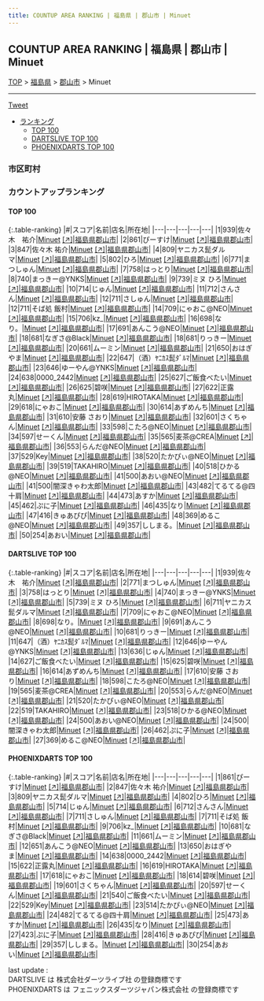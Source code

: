 ```yaml
---
title: COUNTUP AREA RANKING | 福島県 | 郡山市 | Minuet
---
```

## COUNTUP AREA RANKING | 福島県 | 郡山市 | Minuet

[TOP](/darts/rank/) > [福島県](/darts/rank/福島県/) > [郡山市](/darts/rank/福島県/郡山市/) > Minuet

___

<a href="https://twitter.com/share?ref_src=twsrc%5Etfw" data-text="COUNTUP AREA RANKING | 福島県郡山市Minuet" class="twitter-share-button" data-hashtags="DARTSLIVE,PHOENIXDARTS,darts,ダーツ" data-show-count="false">Tweet</a>

* [ランキング](#カウントアップランキング)
    * [TOP 100](#top-100)
    * [DARTSLIVE TOP 100](#dartslive-top-100)
    * [PHOENIXDARTS TOP 100](#phoenixdarts-top-100)

### 市区町村

<ul>

</ul>

### カウントアップランキング

#### TOP 100



{:.table-ranking}
|#|スコア|名前|店名|所在地|
|---|---|---|---|---|
|1|939|<span class="rank-name-dl">佐々木　祐介</span>|<a href="/darts/rank/shops/f78687a86a91caa65f9f3321c1147265.html">Minuet</a> <a href="https://search.dartslive.com/jp/shop/f78687a86a91caa65f9f3321c1147265">[↗]</a>|<a href="/darts/rank/福島県/郡山市">福島県郡山市</a>|
|2|861|<span class="rank-name-pd">ぴーすけ</span>|<a href="/darts/rank/shops/93866.html">Minuet</a> <a href="https://vs.phoenixdarts.com/jp/shop/shopDetailInfo/s_93866?s_seq=93866">[↗]</a>|<a href="/darts/rank/福島県/郡山市">福島県郡山市</a>|
|3|847|<span class="rank-name-pd">佐々木  祐介</span>|<a href="/darts/rank/shops/93866.html">Minuet</a> <a href="https://vs.phoenixdarts.com/jp/shop/shopDetailInfo/s_93866?s_seq=93866">[↗]</a>|<a href="/darts/rank/福島県/郡山市">福島県郡山市</a>|
|4|809|<span class="rank-name-pd">ヤニカス髭ダルマ</span>|<a href="/darts/rank/shops/93866.html">Minuet</a> <a href="https://vs.phoenixdarts.com/jp/shop/shopDetailInfo/s_93866?s_seq=93866">[↗]</a>|<a href="/darts/rank/福島県/郡山市">福島県郡山市</a>|
|5|802|<span class="rank-name-pd">ひろ</span>|<a href="/darts/rank/shops/93866.html">Minuet</a> <a href="https://vs.phoenixdarts.com/jp/shop/shopDetailInfo/s_93866?s_seq=93866">[↗]</a>|<a href="/darts/rank/福島県/郡山市">福島県郡山市</a>|
|6|771|<span class="rank-name-dl">まつしゅん</span>|<a href="/darts/rank/shops/f78687a86a91caa65f9f3321c1147265.html">Minuet</a> <a href="https://search.dartslive.com/jp/shop/f78687a86a91caa65f9f3321c1147265">[↗]</a>|<a href="/darts/rank/福島県/郡山市">福島県郡山市</a>|
|7|758|<span class="rank-name-dl">はっとり</span>|<a href="/darts/rank/shops/f78687a86a91caa65f9f3321c1147265.html">Minuet</a> <a href="https://search.dartslive.com/jp/shop/f78687a86a91caa65f9f3321c1147265">[↗]</a>|<a href="/darts/rank/福島県/郡山市">福島県郡山市</a>|
|8|740|<span class="rank-name-dl">まっきー@YNKS</span>|<a href="/darts/rank/shops/f78687a86a91caa65f9f3321c1147265.html">Minuet</a> <a href="https://search.dartslive.com/jp/shop/f78687a86a91caa65f9f3321c1147265">[↗]</a>|<a href="/darts/rank/福島県/郡山市">福島県郡山市</a>|
|9|739|<span class="rank-name-dl">ミヌ ひろ</span>|<a href="/darts/rank/shops/f78687a86a91caa65f9f3321c1147265.html">Minuet</a> <a href="https://search.dartslive.com/jp/shop/f78687a86a91caa65f9f3321c1147265">[↗]</a>|<a href="/darts/rank/福島県/郡山市">福島県郡山市</a>|
|10|714|<span class="rank-name-pd">じゅん</span>|<a href="/darts/rank/shops/93866.html">Minuet</a> <a href="https://vs.phoenixdarts.com/jp/shop/shopDetailInfo/s_93866?s_seq=93866">[↗]</a>|<a href="/darts/rank/福島県/郡山市">福島県郡山市</a>|
|11|712|<span class="rank-name-pd">さんさん</span>|<a href="/darts/rank/shops/93866.html">Minuet</a> <a href="https://vs.phoenixdarts.com/jp/shop/shopDetailInfo/s_93866?s_seq=93866">[↗]</a>|<a href="/darts/rank/福島県/郡山市">福島県郡山市</a>|
|12|711|<span class="rank-name-pd">さしゅん</span>|<a href="/darts/rank/shops/93866.html">Minuet</a> <a href="https://vs.phoenixdarts.com/jp/shop/shopDetailInfo/s_93866?s_seq=93866">[↗]</a>|<a href="/darts/rank/福島県/郡山市">福島県郡山市</a>|
|12|711|<span class="rank-name-pd">そば処 飯村</span>|<a href="/darts/rank/shops/93866.html">Minuet</a> <a href="https://vs.phoenixdarts.com/jp/shop/shopDetailInfo/s_93866?s_seq=93866">[↗]</a>|<a href="/darts/rank/福島県/郡山市">福島県郡山市</a>|
|14|709|<span class="rank-name-dl">にゃおこ@NEO</span>|<a href="/darts/rank/shops/f78687a86a91caa65f9f3321c1147265.html">Minuet</a> <a href="https://search.dartslive.com/jp/shop/f78687a86a91caa65f9f3321c1147265">[↗]</a>|<a href="/darts/rank/福島県/郡山市">福島県郡山市</a>|
|15|706|<span class="rank-name-pd">kz_</span>|<a href="/darts/rank/shops/93866.html">Minuet</a> <a href="https://vs.phoenixdarts.com/jp/shop/shopDetailInfo/s_93866?s_seq=93866">[↗]</a>|<a href="/darts/rank/福島県/郡山市">福島県郡山市</a>|
|16|698|<span class="rank-name-dl">なり。</span>|<a href="/darts/rank/shops/f78687a86a91caa65f9f3321c1147265.html">Minuet</a> <a href="https://search.dartslive.com/jp/shop/f78687a86a91caa65f9f3321c1147265">[↗]</a>|<a href="/darts/rank/福島県/郡山市">福島県郡山市</a>|
|17|691|<span class="rank-name-dl">あんこう@NEO</span>|<a href="/darts/rank/shops/f78687a86a91caa65f9f3321c1147265.html">Minuet</a> <a href="https://search.dartslive.com/jp/shop/f78687a86a91caa65f9f3321c1147265">[↗]</a>|<a href="/darts/rank/福島県/郡山市">福島県郡山市</a>|
|18|681|<span class="rank-name-pd">なぎさ@Black</span>|<a href="/darts/rank/shops/93866.html">Minuet</a> <a href="https://vs.phoenixdarts.com/jp/shop/shopDetailInfo/s_93866?s_seq=93866">[↗]</a>|<a href="/darts/rank/福島県/郡山市">福島県郡山市</a>|
|18|681|<span class="rank-name-dl">りっきー</span>|<a href="/darts/rank/shops/f78687a86a91caa65f9f3321c1147265.html">Minuet</a> <a href="https://search.dartslive.com/jp/shop/f78687a86a91caa65f9f3321c1147265">[↗]</a>|<a href="/darts/rank/福島県/郡山市">福島県郡山市</a>|
|20|661|<span class="rank-name-pd">ムーミン</span>|<a href="/darts/rank/shops/93866.html">Minuet</a> <a href="https://vs.phoenixdarts.com/jp/shop/shopDetailInfo/s_93866?s_seq=93866">[↗]</a>|<a href="/darts/rank/福島県/郡山市">福島県郡山市</a>|
|21|650|<span class="rank-name-pd">おはぎやま</span>|<a href="/darts/rank/shops/93866.html">Minuet</a> <a href="https://vs.phoenixdarts.com/jp/shop/shopDetailInfo/s_93866?s_seq=93866">[↗]</a>|<a href="/darts/rank/福島県/郡山市">福島県郡山市</a>|
|22|647|<span class="rank-name-dl">（酒）ﾔﾆｶｽ髭ﾀﾞﾙﾏ</span>|<a href="/darts/rank/shops/f78687a86a91caa65f9f3321c1147265.html">Minuet</a> <a href="https://search.dartslive.com/jp/shop/f78687a86a91caa65f9f3321c1147265">[↗]</a>|<a href="/darts/rank/福島県/郡山市">福島県郡山市</a>|
|23|646|<span class="rank-name-dl">ゆーやん@YNKS</span>|<a href="/darts/rank/shops/f78687a86a91caa65f9f3321c1147265.html">Minuet</a> <a href="https://search.dartslive.com/jp/shop/f78687a86a91caa65f9f3321c1147265">[↗]</a>|<a href="/darts/rank/福島県/郡山市">福島県郡山市</a>|
|24|638|<span class="rank-name-pd">0000_2442</span>|<a href="/darts/rank/shops/93866.html">Minuet</a> <a href="https://vs.phoenixdarts.com/jp/shop/shopDetailInfo/s_93866?s_seq=93866">[↗]</a>|<a href="/darts/rank/福島県/郡山市">福島県郡山市</a>|
|25|627|<span class="rank-name-dl">ご飯食べたい</span>|<a href="/darts/rank/shops/f78687a86a91caa65f9f3321c1147265.html">Minuet</a> <a href="https://search.dartslive.com/jp/shop/f78687a86a91caa65f9f3321c1147265">[↗]</a>|<a href="/darts/rank/福島県/郡山市">福島県郡山市</a>|
|26|625|<span class="rank-name-dl">碧咲</span>|<a href="/darts/rank/shops/f78687a86a91caa65f9f3321c1147265.html">Minuet</a> <a href="https://search.dartslive.com/jp/shop/f78687a86a91caa65f9f3321c1147265">[↗]</a>|<a href="/darts/rank/福島県/郡山市">福島県郡山市</a>|
|27|622|<span class="rank-name-pd">正露丸</span>|<a href="/darts/rank/shops/93866.html">Minuet</a> <a href="https://vs.phoenixdarts.com/jp/shop/shopDetailInfo/s_93866?s_seq=93866">[↗]</a>|<a href="/darts/rank/福島県/郡山市">福島県郡山市</a>|
|28|619|<span class="rank-name-pd">HIROTAKA</span>|<a href="/darts/rank/shops/93866.html">Minuet</a> <a href="https://vs.phoenixdarts.com/jp/shop/shopDetailInfo/s_93866?s_seq=93866">[↗]</a>|<a href="/darts/rank/福島県/郡山市">福島県郡山市</a>|
|29|618|<span class="rank-name-pd">にゃおこ</span>|<a href="/darts/rank/shops/93866.html">Minuet</a> <a href="https://vs.phoenixdarts.com/jp/shop/shopDetailInfo/s_93866?s_seq=93866">[↗]</a>|<a href="/darts/rank/福島県/郡山市">福島県郡山市</a>|
|30|614|<span class="rank-name-dl">あずめんち</span>|<a href="/darts/rank/shops/f78687a86a91caa65f9f3321c1147265.html">Minuet</a> <a href="https://search.dartslive.com/jp/shop/f78687a86a91caa65f9f3321c1147265">[↗]</a>|<a href="/darts/rank/福島県/郡山市">福島県郡山市</a>|
|31|610|<span class="rank-name-dl">安藤 さおり</span>|<a href="/darts/rank/shops/f78687a86a91caa65f9f3321c1147265.html">Minuet</a> <a href="https://search.dartslive.com/jp/shop/f78687a86a91caa65f9f3321c1147265">[↗]</a>|<a href="/darts/rank/福島県/郡山市">福島県郡山市</a>|
|32|601|<span class="rank-name-pd">さくちゃん</span>|<a href="/darts/rank/shops/93866.html">Minuet</a> <a href="https://vs.phoenixdarts.com/jp/shop/shopDetailInfo/s_93866?s_seq=93866">[↗]</a>|<a href="/darts/rank/福島県/郡山市">福島県郡山市</a>|
|33|598|<span class="rank-name-dl">こたろ@NEO</span>|<a href="/darts/rank/shops/f78687a86a91caa65f9f3321c1147265.html">Minuet</a> <a href="https://search.dartslive.com/jp/shop/f78687a86a91caa65f9f3321c1147265">[↗]</a>|<a href="/darts/rank/福島県/郡山市">福島県郡山市</a>|
|34|597|<span class="rank-name-pd">せーくん</span>|<a href="/darts/rank/shops/93866.html">Minuet</a> <a href="https://vs.phoenixdarts.com/jp/shop/shopDetailInfo/s_93866?s_seq=93866">[↗]</a>|<a href="/darts/rank/福島県/郡山市">福島県郡山市</a>|
|35|565|<span class="rank-name-dl">麦茶@CREA</span>|<a href="/darts/rank/shops/f78687a86a91caa65f9f3321c1147265.html">Minuet</a> <a href="https://search.dartslive.com/jp/shop/f78687a86a91caa65f9f3321c1147265">[↗]</a>|<a href="/darts/rank/福島県/郡山市">福島県郡山市</a>|
|36|553|<span class="rank-name-dl">らんだ@NEO</span>|<a href="/darts/rank/shops/f78687a86a91caa65f9f3321c1147265.html">Minuet</a> <a href="https://search.dartslive.com/jp/shop/f78687a86a91caa65f9f3321c1147265">[↗]</a>|<a href="/darts/rank/福島県/郡山市">福島県郡山市</a>|
|37|529|<span class="rank-name-pd">Key</span>|<a href="/darts/rank/shops/93866.html">Minuet</a> <a href="https://vs.phoenixdarts.com/jp/shop/shopDetailInfo/s_93866?s_seq=93866">[↗]</a>|<a href="/darts/rank/福島県/郡山市">福島県郡山市</a>|
|38|520|<span class="rank-name-dl">たかぴぃ@NEO</span>|<a href="/darts/rank/shops/f78687a86a91caa65f9f3321c1147265.html">Minuet</a> <a href="https://search.dartslive.com/jp/shop/f78687a86a91caa65f9f3321c1147265">[↗]</a>|<a href="/darts/rank/福島県/郡山市">福島県郡山市</a>|
|39|519|<span class="rank-name-dl">TAKAHIRO</span>|<a href="/darts/rank/shops/f78687a86a91caa65f9f3321c1147265.html">Minuet</a> <a href="https://search.dartslive.com/jp/shop/f78687a86a91caa65f9f3321c1147265">[↗]</a>|<a href="/darts/rank/福島県/郡山市">福島県郡山市</a>|
|40|518|<span class="rank-name-dl">ひかる@NEO</span>|<a href="/darts/rank/shops/f78687a86a91caa65f9f3321c1147265.html">Minuet</a> <a href="https://search.dartslive.com/jp/shop/f78687a86a91caa65f9f3321c1147265">[↗]</a>|<a href="/darts/rank/福島県/郡山市">福島県郡山市</a>|
|41|500|<span class="rank-name-dl">あおい@NEO</span>|<a href="/darts/rank/shops/f78687a86a91caa65f9f3321c1147265.html">Minuet</a> <a href="https://search.dartslive.com/jp/shop/f78687a86a91caa65f9f3321c1147265">[↗]</a>|<a href="/darts/rank/福島県/郡山市">福島県郡山市</a>|
|41|500|<span class="rank-name-dl">闇深きゃわ太郎</span>|<a href="/darts/rank/shops/f78687a86a91caa65f9f3321c1147265.html">Minuet</a> <a href="https://search.dartslive.com/jp/shop/f78687a86a91caa65f9f3321c1147265">[↗]</a>|<a href="/darts/rank/福島県/郡山市">福島県郡山市</a>|
|43|482|<span class="rank-name-pd">てるてる@四十肩</span>|<a href="/darts/rank/shops/93866.html">Minuet</a> <a href="https://vs.phoenixdarts.com/jp/shop/shopDetailInfo/s_93866?s_seq=93866">[↗]</a>|<a href="/darts/rank/福島県/郡山市">福島県郡山市</a>|
|44|473|<span class="rank-name-pd">あすか</span>|<a href="/darts/rank/shops/93866.html">Minuet</a> <a href="https://vs.phoenixdarts.com/jp/shop/shopDetailInfo/s_93866?s_seq=93866">[↗]</a>|<a href="/darts/rank/福島県/郡山市">福島県郡山市</a>|
|45|462|<span class="rank-name-dl">ぷに子</span>|<a href="/darts/rank/shops/f78687a86a91caa65f9f3321c1147265.html">Minuet</a> <a href="https://search.dartslive.com/jp/shop/f78687a86a91caa65f9f3321c1147265">[↗]</a>|<a href="/darts/rank/福島県/郡山市">福島県郡山市</a>|
|46|435|<span class="rank-name-pd">なり</span>|<a href="/darts/rank/shops/93866.html">Minuet</a> <a href="https://vs.phoenixdarts.com/jp/shop/shopDetailInfo/s_93866?s_seq=93866">[↗]</a>|<a href="/darts/rank/福島県/郡山市">福島県郡山市</a>|
|47|416|<span class="rank-name-pd">きゅあぴぴ</span>|<a href="/darts/rank/shops/93866.html">Minuet</a> <a href="https://vs.phoenixdarts.com/jp/shop/shopDetailInfo/s_93866?s_seq=93866">[↗]</a>|<a href="/darts/rank/福島県/郡山市">福島県郡山市</a>|
|48|369|<span class="rank-name-dl">めるこ@NEO</span>|<a href="/darts/rank/shops/f78687a86a91caa65f9f3321c1147265.html">Minuet</a> <a href="https://search.dartslive.com/jp/shop/f78687a86a91caa65f9f3321c1147265">[↗]</a>|<a href="/darts/rank/福島県/郡山市">福島県郡山市</a>|
|49|357|<span class="rank-name-pd">ししまる。</span>|<a href="/darts/rank/shops/93866.html">Minuet</a> <a href="https://vs.phoenixdarts.com/jp/shop/shopDetailInfo/s_93866?s_seq=93866">[↗]</a>|<a href="/darts/rank/福島県/郡山市">福島県郡山市</a>|
|50|254|<span class="rank-name-pd">あおい</span>|<a href="/darts/rank/shops/93866.html">Minuet</a> <a href="https://vs.phoenixdarts.com/jp/shop/shopDetailInfo/s_93866?s_seq=93866">[↗]</a>|<a href="/darts/rank/福島県/郡山市">福島県郡山市</a>|


#### DARTSLIVE TOP 100



{:.table-ranking}
|#|スコア|名前|店名|所在地|
|---|---|---|---|---|
|1|939|<span class="rank-name-dl">佐々木　祐介</span>|<a href="/darts/rank/shops/f78687a86a91caa65f9f3321c1147265.html">Minuet</a> <a href="https://search.dartslive.com/jp/shop/f78687a86a91caa65f9f3321c1147265">[↗]</a>|<a href="/darts/rank/福島県/郡山市">福島県郡山市</a>|
|2|771|<span class="rank-name-dl">まつしゅん</span>|<a href="/darts/rank/shops/f78687a86a91caa65f9f3321c1147265.html">Minuet</a> <a href="https://search.dartslive.com/jp/shop/f78687a86a91caa65f9f3321c1147265">[↗]</a>|<a href="/darts/rank/福島県/郡山市">福島県郡山市</a>|
|3|758|<span class="rank-name-dl">はっとり</span>|<a href="/darts/rank/shops/f78687a86a91caa65f9f3321c1147265.html">Minuet</a> <a href="https://search.dartslive.com/jp/shop/f78687a86a91caa65f9f3321c1147265">[↗]</a>|<a href="/darts/rank/福島県/郡山市">福島県郡山市</a>|
|4|740|<span class="rank-name-dl">まっきー@YNKS</span>|<a href="/darts/rank/shops/f78687a86a91caa65f9f3321c1147265.html">Minuet</a> <a href="https://search.dartslive.com/jp/shop/f78687a86a91caa65f9f3321c1147265">[↗]</a>|<a href="/darts/rank/福島県/郡山市">福島県郡山市</a>|
|5|739|<span class="rank-name-dl">ミヌ ひろ</span>|<a href="/darts/rank/shops/f78687a86a91caa65f9f3321c1147265.html">Minuet</a> <a href="https://search.dartslive.com/jp/shop/f78687a86a91caa65f9f3321c1147265">[↗]</a>|<a href="/darts/rank/福島県/郡山市">福島県郡山市</a>|
|6|711|<span class="rank-name-dl">ヤニカス髭ダルマ</span>|<a href="/darts/rank/shops/f78687a86a91caa65f9f3321c1147265.html">Minuet</a> <a href="https://search.dartslive.com/jp/shop/f78687a86a91caa65f9f3321c1147265">[↗]</a>|<a href="/darts/rank/福島県/郡山市">福島県郡山市</a>|
|7|709|<span class="rank-name-dl">にゃおこ@NEO</span>|<a href="/darts/rank/shops/f78687a86a91caa65f9f3321c1147265.html">Minuet</a> <a href="https://search.dartslive.com/jp/shop/f78687a86a91caa65f9f3321c1147265">[↗]</a>|<a href="/darts/rank/福島県/郡山市">福島県郡山市</a>|
|8|698|<span class="rank-name-dl">なり。</span>|<a href="/darts/rank/shops/f78687a86a91caa65f9f3321c1147265.html">Minuet</a> <a href="https://search.dartslive.com/jp/shop/f78687a86a91caa65f9f3321c1147265">[↗]</a>|<a href="/darts/rank/福島県/郡山市">福島県郡山市</a>|
|9|691|<span class="rank-name-dl">あんこう@NEO</span>|<a href="/darts/rank/shops/f78687a86a91caa65f9f3321c1147265.html">Minuet</a> <a href="https://search.dartslive.com/jp/shop/f78687a86a91caa65f9f3321c1147265">[↗]</a>|<a href="/darts/rank/福島県/郡山市">福島県郡山市</a>|
|10|681|<span class="rank-name-dl">りっきー</span>|<a href="/darts/rank/shops/f78687a86a91caa65f9f3321c1147265.html">Minuet</a> <a href="https://search.dartslive.com/jp/shop/f78687a86a91caa65f9f3321c1147265">[↗]</a>|<a href="/darts/rank/福島県/郡山市">福島県郡山市</a>|
|11|647|<span class="rank-name-dl">（酒）ﾔﾆｶｽ髭ﾀﾞﾙﾏ</span>|<a href="/darts/rank/shops/f78687a86a91caa65f9f3321c1147265.html">Minuet</a> <a href="https://search.dartslive.com/jp/shop/f78687a86a91caa65f9f3321c1147265">[↗]</a>|<a href="/darts/rank/福島県/郡山市">福島県郡山市</a>|
|12|646|<span class="rank-name-dl">ゆーやん@YNKS</span>|<a href="/darts/rank/shops/f78687a86a91caa65f9f3321c1147265.html">Minuet</a> <a href="https://search.dartslive.com/jp/shop/f78687a86a91caa65f9f3321c1147265">[↗]</a>|<a href="/darts/rank/福島県/郡山市">福島県郡山市</a>|
|13|636|<span class="rank-name-dl">じゅん</span>|<a href="/darts/rank/shops/f78687a86a91caa65f9f3321c1147265.html">Minuet</a> <a href="https://search.dartslive.com/jp/shop/f78687a86a91caa65f9f3321c1147265">[↗]</a>|<a href="/darts/rank/福島県/郡山市">福島県郡山市</a>|
|14|627|<span class="rank-name-dl">ご飯食べたい</span>|<a href="/darts/rank/shops/f78687a86a91caa65f9f3321c1147265.html">Minuet</a> <a href="https://search.dartslive.com/jp/shop/f78687a86a91caa65f9f3321c1147265">[↗]</a>|<a href="/darts/rank/福島県/郡山市">福島県郡山市</a>|
|15|625|<span class="rank-name-dl">碧咲</span>|<a href="/darts/rank/shops/f78687a86a91caa65f9f3321c1147265.html">Minuet</a> <a href="https://search.dartslive.com/jp/shop/f78687a86a91caa65f9f3321c1147265">[↗]</a>|<a href="/darts/rank/福島県/郡山市">福島県郡山市</a>|
|16|614|<span class="rank-name-dl">あずめんち</span>|<a href="/darts/rank/shops/f78687a86a91caa65f9f3321c1147265.html">Minuet</a> <a href="https://search.dartslive.com/jp/shop/f78687a86a91caa65f9f3321c1147265">[↗]</a>|<a href="/darts/rank/福島県/郡山市">福島県郡山市</a>|
|17|610|<span class="rank-name-dl">安藤 さおり</span>|<a href="/darts/rank/shops/f78687a86a91caa65f9f3321c1147265.html">Minuet</a> <a href="https://search.dartslive.com/jp/shop/f78687a86a91caa65f9f3321c1147265">[↗]</a>|<a href="/darts/rank/福島県/郡山市">福島県郡山市</a>|
|18|598|<span class="rank-name-dl">こたろ@NEO</span>|<a href="/darts/rank/shops/f78687a86a91caa65f9f3321c1147265.html">Minuet</a> <a href="https://search.dartslive.com/jp/shop/f78687a86a91caa65f9f3321c1147265">[↗]</a>|<a href="/darts/rank/福島県/郡山市">福島県郡山市</a>|
|19|565|<span class="rank-name-dl">麦茶@CREA</span>|<a href="/darts/rank/shops/f78687a86a91caa65f9f3321c1147265.html">Minuet</a> <a href="https://search.dartslive.com/jp/shop/f78687a86a91caa65f9f3321c1147265">[↗]</a>|<a href="/darts/rank/福島県/郡山市">福島県郡山市</a>|
|20|553|<span class="rank-name-dl">らんだ@NEO</span>|<a href="/darts/rank/shops/f78687a86a91caa65f9f3321c1147265.html">Minuet</a> <a href="https://search.dartslive.com/jp/shop/f78687a86a91caa65f9f3321c1147265">[↗]</a>|<a href="/darts/rank/福島県/郡山市">福島県郡山市</a>|
|21|520|<span class="rank-name-dl">たかぴぃ@NEO</span>|<a href="/darts/rank/shops/f78687a86a91caa65f9f3321c1147265.html">Minuet</a> <a href="https://search.dartslive.com/jp/shop/f78687a86a91caa65f9f3321c1147265">[↗]</a>|<a href="/darts/rank/福島県/郡山市">福島県郡山市</a>|
|22|519|<span class="rank-name-dl">TAKAHIRO</span>|<a href="/darts/rank/shops/f78687a86a91caa65f9f3321c1147265.html">Minuet</a> <a href="https://search.dartslive.com/jp/shop/f78687a86a91caa65f9f3321c1147265">[↗]</a>|<a href="/darts/rank/福島県/郡山市">福島県郡山市</a>|
|23|518|<span class="rank-name-dl">ひかる@NEO</span>|<a href="/darts/rank/shops/f78687a86a91caa65f9f3321c1147265.html">Minuet</a> <a href="https://search.dartslive.com/jp/shop/f78687a86a91caa65f9f3321c1147265">[↗]</a>|<a href="/darts/rank/福島県/郡山市">福島県郡山市</a>|
|24|500|<span class="rank-name-dl">あおい@NEO</span>|<a href="/darts/rank/shops/f78687a86a91caa65f9f3321c1147265.html">Minuet</a> <a href="https://search.dartslive.com/jp/shop/f78687a86a91caa65f9f3321c1147265">[↗]</a>|<a href="/darts/rank/福島県/郡山市">福島県郡山市</a>|
|24|500|<span class="rank-name-dl">闇深きゃわ太郎</span>|<a href="/darts/rank/shops/f78687a86a91caa65f9f3321c1147265.html">Minuet</a> <a href="https://search.dartslive.com/jp/shop/f78687a86a91caa65f9f3321c1147265">[↗]</a>|<a href="/darts/rank/福島県/郡山市">福島県郡山市</a>|
|26|462|<span class="rank-name-dl">ぷに子</span>|<a href="/darts/rank/shops/f78687a86a91caa65f9f3321c1147265.html">Minuet</a> <a href="https://search.dartslive.com/jp/shop/f78687a86a91caa65f9f3321c1147265">[↗]</a>|<a href="/darts/rank/福島県/郡山市">福島県郡山市</a>|
|27|369|<span class="rank-name-dl">めるこ@NEO</span>|<a href="/darts/rank/shops/f78687a86a91caa65f9f3321c1147265.html">Minuet</a> <a href="https://search.dartslive.com/jp/shop/f78687a86a91caa65f9f3321c1147265">[↗]</a>|<a href="/darts/rank/福島県/郡山市">福島県郡山市</a>|


#### PHOENIXDARTS TOP 100



{:.table-ranking}
|#|スコア|名前|店名|所在地|
|---|---|---|---|---|
|1|861|<span class="rank-name-pd">ぴーすけ</span>|<a href="/darts/rank/shops/93866.html">Minuet</a> <a href="https://vs.phoenixdarts.com/jp/shop/shopDetailInfo/s_93866?s_seq=93866">[↗]</a>|<a href="/darts/rank/福島県/郡山市">福島県郡山市</a>|
|2|847|<span class="rank-name-pd">佐々木  祐介</span>|<a href="/darts/rank/shops/93866.html">Minuet</a> <a href="https://vs.phoenixdarts.com/jp/shop/shopDetailInfo/s_93866?s_seq=93866">[↗]</a>|<a href="/darts/rank/福島県/郡山市">福島県郡山市</a>|
|3|809|<span class="rank-name-pd">ヤニカス髭ダルマ</span>|<a href="/darts/rank/shops/93866.html">Minuet</a> <a href="https://vs.phoenixdarts.com/jp/shop/shopDetailInfo/s_93866?s_seq=93866">[↗]</a>|<a href="/darts/rank/福島県/郡山市">福島県郡山市</a>|
|4|802|<span class="rank-name-pd">ひろ</span>|<a href="/darts/rank/shops/93866.html">Minuet</a> <a href="https://vs.phoenixdarts.com/jp/shop/shopDetailInfo/s_93866?s_seq=93866">[↗]</a>|<a href="/darts/rank/福島県/郡山市">福島県郡山市</a>|
|5|714|<span class="rank-name-pd">じゅん</span>|<a href="/darts/rank/shops/93866.html">Minuet</a> <a href="https://vs.phoenixdarts.com/jp/shop/shopDetailInfo/s_93866?s_seq=93866">[↗]</a>|<a href="/darts/rank/福島県/郡山市">福島県郡山市</a>|
|6|712|<span class="rank-name-pd">さんさん</span>|<a href="/darts/rank/shops/93866.html">Minuet</a> <a href="https://vs.phoenixdarts.com/jp/shop/shopDetailInfo/s_93866?s_seq=93866">[↗]</a>|<a href="/darts/rank/福島県/郡山市">福島県郡山市</a>|
|7|711|<span class="rank-name-pd">さしゅん</span>|<a href="/darts/rank/shops/93866.html">Minuet</a> <a href="https://vs.phoenixdarts.com/jp/shop/shopDetailInfo/s_93866?s_seq=93866">[↗]</a>|<a href="/darts/rank/福島県/郡山市">福島県郡山市</a>|
|7|711|<span class="rank-name-pd">そば処 飯村</span>|<a href="/darts/rank/shops/93866.html">Minuet</a> <a href="https://vs.phoenixdarts.com/jp/shop/shopDetailInfo/s_93866?s_seq=93866">[↗]</a>|<a href="/darts/rank/福島県/郡山市">福島県郡山市</a>|
|9|706|<span class="rank-name-pd">kz_</span>|<a href="/darts/rank/shops/93866.html">Minuet</a> <a href="https://vs.phoenixdarts.com/jp/shop/shopDetailInfo/s_93866?s_seq=93866">[↗]</a>|<a href="/darts/rank/福島県/郡山市">福島県郡山市</a>|
|10|681|<span class="rank-name-pd">なぎさ@Black</span>|<a href="/darts/rank/shops/93866.html">Minuet</a> <a href="https://vs.phoenixdarts.com/jp/shop/shopDetailInfo/s_93866?s_seq=93866">[↗]</a>|<a href="/darts/rank/福島県/郡山市">福島県郡山市</a>|
|11|661|<span class="rank-name-pd">ムーミン</span>|<a href="/darts/rank/shops/93866.html">Minuet</a> <a href="https://vs.phoenixdarts.com/jp/shop/shopDetailInfo/s_93866?s_seq=93866">[↗]</a>|<a href="/darts/rank/福島県/郡山市">福島県郡山市</a>|
|12|651|<span class="rank-name-pd">あんこう@NEO</span>|<a href="/darts/rank/shops/93866.html">Minuet</a> <a href="https://vs.phoenixdarts.com/jp/shop/shopDetailInfo/s_93866?s_seq=93866">[↗]</a>|<a href="/darts/rank/福島県/郡山市">福島県郡山市</a>|
|13|650|<span class="rank-name-pd">おはぎやま</span>|<a href="/darts/rank/shops/93866.html">Minuet</a> <a href="https://vs.phoenixdarts.com/jp/shop/shopDetailInfo/s_93866?s_seq=93866">[↗]</a>|<a href="/darts/rank/福島県/郡山市">福島県郡山市</a>|
|14|638|<span class="rank-name-pd">0000_2442</span>|<a href="/darts/rank/shops/93866.html">Minuet</a> <a href="https://vs.phoenixdarts.com/jp/shop/shopDetailInfo/s_93866?s_seq=93866">[↗]</a>|<a href="/darts/rank/福島県/郡山市">福島県郡山市</a>|
|15|622|<span class="rank-name-pd">正露丸</span>|<a href="/darts/rank/shops/93866.html">Minuet</a> <a href="https://vs.phoenixdarts.com/jp/shop/shopDetailInfo/s_93866?s_seq=93866">[↗]</a>|<a href="/darts/rank/福島県/郡山市">福島県郡山市</a>|
|16|619|<span class="rank-name-pd">HIROTAKA</span>|<a href="/darts/rank/shops/93866.html">Minuet</a> <a href="https://vs.phoenixdarts.com/jp/shop/shopDetailInfo/s_93866?s_seq=93866">[↗]</a>|<a href="/darts/rank/福島県/郡山市">福島県郡山市</a>|
|17|618|<span class="rank-name-pd">にゃおこ</span>|<a href="/darts/rank/shops/93866.html">Minuet</a> <a href="https://vs.phoenixdarts.com/jp/shop/shopDetailInfo/s_93866?s_seq=93866">[↗]</a>|<a href="/darts/rank/福島県/郡山市">福島県郡山市</a>|
|18|614|<span class="rank-name-pd">碧咲</span>|<a href="/darts/rank/shops/93866.html">Minuet</a> <a href="https://vs.phoenixdarts.com/jp/shop/shopDetailInfo/s_93866?s_seq=93866">[↗]</a>|<a href="/darts/rank/福島県/郡山市">福島県郡山市</a>|
|19|601|<span class="rank-name-pd">さくちゃん</span>|<a href="/darts/rank/shops/93866.html">Minuet</a> <a href="https://vs.phoenixdarts.com/jp/shop/shopDetailInfo/s_93866?s_seq=93866">[↗]</a>|<a href="/darts/rank/福島県/郡山市">福島県郡山市</a>|
|20|597|<span class="rank-name-pd">せーくん</span>|<a href="/darts/rank/shops/93866.html">Minuet</a> <a href="https://vs.phoenixdarts.com/jp/shop/shopDetailInfo/s_93866?s_seq=93866">[↗]</a>|<a href="/darts/rank/福島県/郡山市">福島県郡山市</a>|
|21|540|<span class="rank-name-pd">ご飯食べたい</span>|<a href="/darts/rank/shops/93866.html">Minuet</a> <a href="https://vs.phoenixdarts.com/jp/shop/shopDetailInfo/s_93866?s_seq=93866">[↗]</a>|<a href="/darts/rank/福島県/郡山市">福島県郡山市</a>|
|22|529|<span class="rank-name-pd">Key</span>|<a href="/darts/rank/shops/93866.html">Minuet</a> <a href="https://vs.phoenixdarts.com/jp/shop/shopDetailInfo/s_93866?s_seq=93866">[↗]</a>|<a href="/darts/rank/福島県/郡山市">福島県郡山市</a>|
|23|514|<span class="rank-name-pd">たかぴぃ@NEO</span>|<a href="/darts/rank/shops/93866.html">Minuet</a> <a href="https://vs.phoenixdarts.com/jp/shop/shopDetailInfo/s_93866?s_seq=93866">[↗]</a>|<a href="/darts/rank/福島県/郡山市">福島県郡山市</a>|
|24|482|<span class="rank-name-pd">てるてる@四十肩</span>|<a href="/darts/rank/shops/93866.html">Minuet</a> <a href="https://vs.phoenixdarts.com/jp/shop/shopDetailInfo/s_93866?s_seq=93866">[↗]</a>|<a href="/darts/rank/福島県/郡山市">福島県郡山市</a>|
|25|473|<span class="rank-name-pd">あすか</span>|<a href="/darts/rank/shops/93866.html">Minuet</a> <a href="https://vs.phoenixdarts.com/jp/shop/shopDetailInfo/s_93866?s_seq=93866">[↗]</a>|<a href="/darts/rank/福島県/郡山市">福島県郡山市</a>|
|26|435|<span class="rank-name-pd">なり</span>|<a href="/darts/rank/shops/93866.html">Minuet</a> <a href="https://vs.phoenixdarts.com/jp/shop/shopDetailInfo/s_93866?s_seq=93866">[↗]</a>|<a href="/darts/rank/福島県/郡山市">福島県郡山市</a>|
|27|423|<span class="rank-name-pd">ぷに子</span>|<a href="/darts/rank/shops/93866.html">Minuet</a> <a href="https://vs.phoenixdarts.com/jp/shop/shopDetailInfo/s_93866?s_seq=93866">[↗]</a>|<a href="/darts/rank/福島県/郡山市">福島県郡山市</a>|
|28|416|<span class="rank-name-pd">きゅあぴぴ</span>|<a href="/darts/rank/shops/93866.html">Minuet</a> <a href="https://vs.phoenixdarts.com/jp/shop/shopDetailInfo/s_93866?s_seq=93866">[↗]</a>|<a href="/darts/rank/福島県/郡山市">福島県郡山市</a>|
|29|357|<span class="rank-name-pd">ししまる。</span>|<a href="/darts/rank/shops/93866.html">Minuet</a> <a href="https://vs.phoenixdarts.com/jp/shop/shopDetailInfo/s_93866?s_seq=93866">[↗]</a>|<a href="/darts/rank/福島県/郡山市">福島県郡山市</a>|
|30|254|<span class="rank-name-pd">あおい</span>|<a href="/darts/rank/shops/93866.html">Minuet</a> <a href="https://vs.phoenixdarts.com/jp/shop/shopDetailInfo/s_93866?s_seq=93866">[↗]</a>|<a href="/darts/rank/福島県/郡山市">福島県郡山市</a>|


<div class="footer border-top border-gray-light mt-5 pt-3 text-right text-gray">
    last update : <span style="font-weight: italic" id="foot_last_modified"></span><br />
    DARTSLIVE は 株式会社ダーツライブ社 の登録商標です<br />
    PHOENIXDARTS は フェニックスダーツジャパン株式会社 の登録商標です<br />
</div>

<script src="https://cdnjs.cloudflare.com/ajax/libs/jquery.tablesorter/2.31.3/js/jquery.tablesorter.min.js" integrity="sha512-qzgd5cYSZcosqpzpn7zF2ZId8f/8CHmFKZ8j7mU4OUXTNRd5g+ZHBPsgKEwoqxCtdQvExE5LprwwPAgoicguNg==" crossorigin="anonymous" referrerpolicy="no-referrer"></script>
<link rel="stylesheet" href="https://cdnjs.cloudflare.com/ajax/libs/jquery.tablesorter/2.31.3/css/theme.default.min.css" integrity="sha512-wghhOJkjQX0Lh3NSWvNKeZ0ZpNn+SPVXX1Qyc9OCaogADktxrBiBdKGDoqVUOyhStvMBmJQ8ZdMHiR3wuEq8+w==" crossorigin="anonymous" referrerpolicy="no-referrer" />
<script>
$(function() {
    $(".table-ranking").tablesorter({sortList:[[0, 0]]});
    $("#foot_last_modified").text(formatDate(new Date(document.lastModified), 'yyyy-MM-dd HH:mm:ss'));
});
</script>

<script async src="https://platform.twitter.com/widgets.js" charset="utf-8"></script>